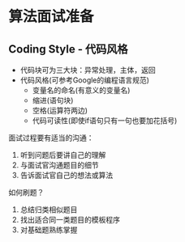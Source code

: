 # 算法面试准备

## Coding Style - 代码风格

- 代码块可为三大块：异常处理，主体，返回
- 代码风格(可参考Google的编程语言规范)
    - 变量名的命名(有意义的变量名)
    - 缩进(语句块)
    - 空格(运算符两边)
    - 代码可读性(即使if语句只有一句也要加花括号)

面试过程要有适当的沟通：
1. 听到问题后要讲自己的理解
2. 与面试官沟通题目的细节
3. 告诉面试官自己的想法或算法

如何刷题？
1. 总结归类相似题目
2. 找出适合同一类题目的模板程序
3. 对基础题熟练掌握